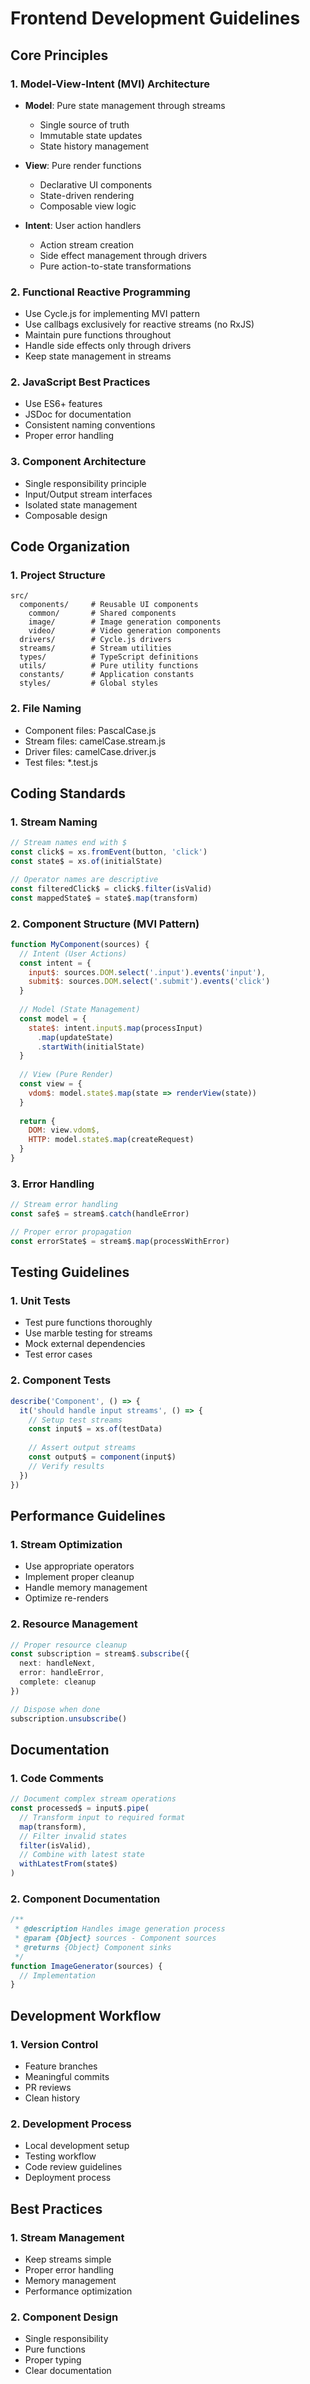 # Frontend Development Guidelines

## Core Principles

### 1. Model-View-Intent (MVI) Architecture
- **Model**: Pure state management through streams
  - Single source of truth
  - Immutable state updates
  - State history management

- **View**: Pure render functions
  - Declarative UI components
  - State-driven rendering
  - Composable view logic

- **Intent**: User action handlers
  - Action stream creation
  - Side effect management through drivers
  - Pure action-to-state transformations

### 2. Functional Reactive Programming
- Use Cycle.js for implementing MVI pattern
- Use callbags exclusively for reactive streams (no RxJS)
- Maintain pure functions throughout
- Handle side effects only through drivers
- Keep state management in streams

### 2. JavaScript Best Practices
- Use ES6+ features
- JSDoc for documentation
- Consistent naming conventions
- Proper error handling

### 3. Component Architecture
- Single responsibility principle
- Input/Output stream interfaces
- Isolated state management
- Composable design

## Code Organization

### 1. Project Structure
```
src/
  components/     # Reusable UI components
    common/       # Shared components
    image/        # Image generation components
    video/        # Video generation components
  drivers/        # Cycle.js drivers
  streams/        # Stream utilities
  types/          # TypeScript definitions
  utils/          # Pure utility functions
  constants/      # Application constants
  styles/         # Global styles
```

### 2. File Naming
- Component files: PascalCase.js
- Stream files: camelCase.stream.js
- Driver files: camelCase.driver.js
- Test files: *.test.js

## Coding Standards

### 1. Stream Naming
```javascript
// Stream names end with $
const click$ = xs.fromEvent(button, 'click')
const state$ = xs.of(initialState)

// Operator names are descriptive
const filteredClick$ = click$.filter(isValid)
const mappedState$ = state$.map(transform)
```

### 2. Component Structure (MVI Pattern)
```javascript
function MyComponent(sources) {
  // Intent (User Actions)
  const intent = {
    input$: sources.DOM.select('.input').events('input'),
    submit$: sources.DOM.select('.submit').events('click')
  }
  
  // Model (State Management)
  const model = {
    state$: intent.input$.map(processInput)
      .map(updateState)
      .startWith(initialState)
  }
  
  // View (Pure Render)
  const view = {
    vdom$: model.state$.map(state => renderView(state))
  }
  
  return {
    DOM: view.vdom$,
    HTTP: model.state$.map(createRequest)
  }
}
```

### 3. Error Handling
```javascript
// Stream error handling
const safe$ = stream$.catch(handleError)

// Proper error propagation
const errorState$ = stream$.map(processWithError)
```

## Testing Guidelines

### 1. Unit Tests
- Test pure functions thoroughly
- Use marble testing for streams
- Mock external dependencies
- Test error cases

### 2. Component Tests
```javascript
describe('Component', () => {
  it('should handle input streams', () => {
    // Setup test streams
    const input$ = xs.of(testData)
    
    // Assert output streams
    const output$ = component(input$)
    // Verify results
  })
})
```

## Performance Guidelines

### 1. Stream Optimization
- Use appropriate operators
- Implement proper cleanup
- Handle memory management
- Optimize re-renders

### 2. Resource Management
```typescript
// Proper resource cleanup
const subscription = stream$.subscribe({
  next: handleNext,
  error: handleError,
  complete: cleanup
})

// Dispose when done
subscription.unsubscribe()
```

## Documentation

### 1. Code Comments
```javascript
// Document complex stream operations
const processed$ = input$.pipe(
  // Transform input to required format
  map(transform),
  // Filter invalid states
  filter(isValid),
  // Combine with latest state
  withLatestFrom(state$)
)
```

### 2. Component Documentation
```javascript
/**
 * @description Handles image generation process
 * @param {Object} sources - Component sources
 * @returns {Object} Component sinks
 */
function ImageGenerator(sources) {
  // Implementation
}
```

## Development Workflow

### 1. Version Control
- Feature branches
- Meaningful commits
- PR reviews
- Clean history

### 2. Development Process
- Local development setup
- Testing workflow
- Code review guidelines
- Deployment process

## Best Practices

### 1. Stream Management
- Keep streams simple
- Proper error handling
- Memory management
- Performance optimization

### 2. Component Design
- Single responsibility
- Pure functions
- Proper typing
- Clear documentation